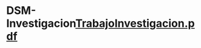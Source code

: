 # DSM-Investigacion[TrabajoInvestigacion.pdf](https://github.com/Natsuho-1/DSM-Investigacion/files/11358496/TrabajoInvestigacion.pdf)
